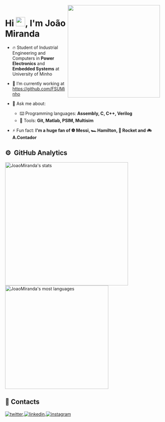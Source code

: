 <img align="right" width="300em" src="https://raw.githubusercontent.com/gist/JoaoMiranda-88237-UM/144d4fd40a136934b4171142cd722203/raw/84952138defba258f1a9659534532ee428bfbe89/githubcard.svg"/>
<h1 align="left">Hi <img src="https://raw.githubusercontent.com/kaueMarques/kaueMarques/master/hi.gif" height="30px">, 
   I'm João Miranda</h1>

- 🔥 Student of Industrial Engineering and Computers in **Power Electronics** and **Embedded Systems** at University of Minho

- 🔭 I’m currently working at https://github.com/FSUMinho

- 💬 Ask me about:
   - ⌨️ Programming languages: **Assembly, C, C++, Verilog**
   - 🔧 Tools: **Git, Matlab, PSIM, Multisim**

- ⚡ Fun fact: **I'm a huge fan of ⚽ Messi, 🏎️ Hamilton, 🎱 Rocket and 🚲 A.Contador**

## ⚙️ &nbsp;GitHub Analytics

<p align="left">
<img width="400em" src="https://github-readme-stats.vercel.app/api?username=JoaoPDMiranda&show_icons=true&theme=react" alt="JoaoMiranda's stats"/>
<img width="336em" src="https://github-readme-stats.vercel.app/api/top-langs/?username=JoaoPDMiranda&layout=compact&theme=react" alt="JoaoMiranda's most languages"/>
</p>

## 📱 Contacts

<a href="https://twitter.com/O_Joao_Miranda" target="_blank">
  <img align="center" src="https://img.shields.io/badge/-joaomiranda-05122A?style=flat&logo=twitter" alt="twitter"/>  
</a>
<a href="https://www.linkedin.com/in/joaop-miranda/" target="_blank">
  <img align="center" src="https://img.shields.io/badge/-joaomiranda-05122A?style=flat&logo=linkedin" alt="linkedin"/>
</a>
<a href="https://www.instagram.com/joao.miranda99/" target="_blank">
 <img align="center" src="https://img.shields.io/badge/-joaomiranda-05122A?style=flat&logo=instagram" alt="instagram"/>
</a>
</p>

